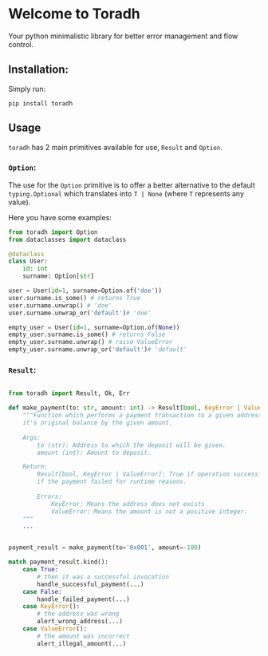 # Welcome to Toradh

Your python minimalistic library for better error management and flow control.

## Installation:

Simply run:

```
pip install toradh
```

## Usage

`toradh` has 2 main primitives available for use, `Result` and `Option`.

### `Option`:

The use for the `Option` primitive is to offer a better alternative to the default
`typing.Optional` which translates into `T | None` (where `T` represents any value).

Here you have some examples:

```python
from toradh import Option
from dataclasses import dataclass

@dataclass
class User:
    id: int
    surname: Option[str]

user = User(id=1, surname=Option.of('doe'))
user.surname.is_some() # returns True
user.surname.unwrap() # 'doe'
user.surname.unwrap_or('default')# 'doe'

empty_user = User(id=1, surname=Option.of(None))
empty_user.surname.is_some() # returns False
empty_user.surname.unwrap() # raise ValueError
empty_user.surname.unwrap_or('default')# 'default'

```

### `Result`:
```python

from toradh import Result, Ok, Err

def make_payment(to: str, amount: int) -> Result[bool, KeyError | ValueError]:
    """Function which performs a payment transaction to a given address by incrementing 
    it's original balance by the given amount.
    
    Args:
        to (str): Address to which the deposit will be given.
        amount (int): Amount to deposit.

    Return:
        Result[bool, KeyError | ValueError]: True if operation successfully completed, False
        if the payment failed for runtime reasons.
        
        Errors:
            KeyError: Means the address does not exists
            ValueError: Means the amount is not a positive integer.
    """
    ...


payment_result = make_payment(to='0x001', amount=-100)

match payment_result.kind():
    case True:
        # then it was a successful invocation
        handle_successful_payment(...)
    case False:
        handle_failed_payment(...)
    case KeyError():
        # the address was wrong
        alert_wrong_address(...)
    case ValueError():
        # the amount was incorrect
        alert_illegal_amount(...)

```

